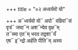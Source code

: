 +++
title = "०२ अध्वर्यवो यो"

+++
अ᳓ध्वर्यवो यो᳓ अपो᳓ वव्रिवां᳓सं  
वृत्रं᳓ जघा᳓न अश᳓न्येव वृक्ष᳓म्  
त᳓स्मा एत᳓म् भरत तद्वशा᳓यँ  
एष᳓ इ᳓न्द्रो अर्हति पीति᳓म् अस्य